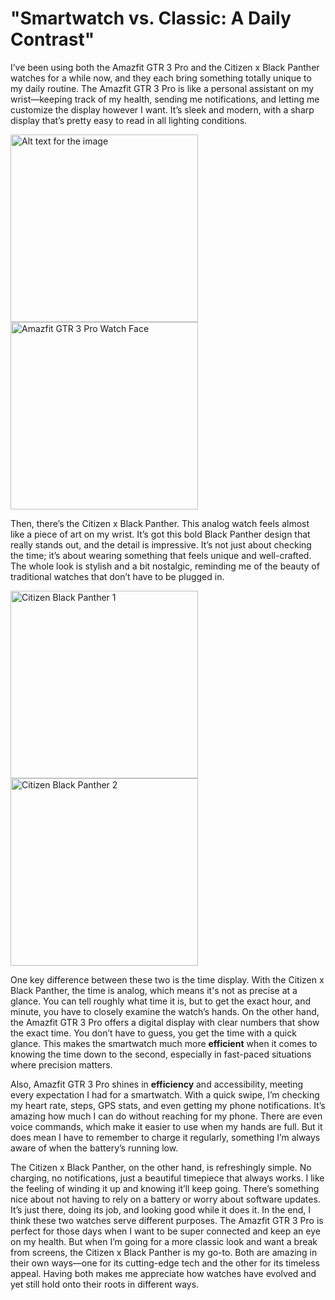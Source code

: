 # **"Smartwatch vs. Classic: A Daily Contrast"**

I’ve been using both the Amazfit GTR 3 Pro and the Citizen x Black Panther watches for a while now, and they each bring something totally unique to my daily routine. The Amazfit GTR 3 Pro is like a personal assistant on my wrist—keeping track of my health, sending me notifications, and letting me customize the display however I want. It’s sleek and modern, with a sharp display that’s pretty easy to read in all lighting conditions. 

 <img src="https://m.media-amazon.com/images/I/61ETdWUY-TL._AC_SL1180_.jpg" alt="Alt text for the image" width="300"> <img src="https://amazfitwatchfaces.com/storage/gtr/img/1729499374_7e645a5ab0.png" alt="Amazfit GTR 3 Pro Watch Face" width="300"> 


Then, there’s the Citizen x Black Panther. This analog watch feels almost like a piece of art on my wrist. It’s got this bold Black Panther design that really stands out, and the detail is impressive. It’s not just about checking the time; it’s about wearing something that feels unique and well-crafted. The whole look is stylish and a bit nostalgic, reminding me of the beauty of traditional watches that don’t have to be plugged in.

<img src="https://citizenwatch.widen.net/content/lna6berzlz/png/Black+Panther.png?u=41zuoe&width=500&height=625&quality=80&crop=false&keep=c&color=FFFFFF00" alt="Citizen Black Panther 1" width="300"> <img src="https://citizenwatch.widen.net/content/o4hkfjb010/png/Black+Panther.png?u=41zuoe&width=500&height=625&quality=80&crop=false&keep=c&color=FFFFFF00" alt="Citizen Black Panther 2" width="300">


One key difference between these two is the time display. With the Citizen x Black Panther, the time is analog, which means it's not as precise at a glance. You can tell roughly what time it is, but to get the exact hour, and minute, you have to closely examine the watch’s hands. On the other hand, the Amazfit GTR 3 Pro offers a digital display with clear numbers that show the exact time. You don’t have to guess, you get the time with a quick glance. This makes the smartwatch much more **efficient** when it comes to knowing the time down to the second, especially in fast-paced situations where precision matters.

Also, Amazfit GTR 3 Pro shines in **efficiency** and accessibility, meeting every expectation I had for a smartwatch. With a quick swipe, I’m checking my heart rate, steps, GPS stats, and even getting my phone notifications. It’s amazing how much I can do without reaching for my phone. There are even voice commands, which make it easier to use when my hands are full. But it does mean I have to remember to charge it regularly, something I’m always aware of when the battery’s running low.
           
The Citizen x Black Panther, on the other hand, is refreshingly simple. No charging, no notifications, just a beautiful timepiece that always works. I like the feeling of winding it up and knowing it’ll keep going. There’s something nice about not having to rely on a battery or worry about software updates. It’s just there, doing its job, and looking good while it does it.
In the end, I think these two watches serve different purposes. The Amazfit GTR 3 Pro is perfect for those days when I want to be super connected and keep an eye on my health. But when I’m going for a more classic look and want a break from screens, the Citizen x Black Panther is my go-to. Both are amazing in their own ways—one for its cutting-edge tech and the other for its timeless appeal. Having both makes me appreciate how watches have evolved and yet still hold onto their roots in different ways.

